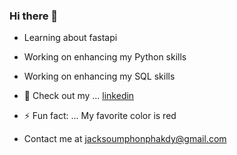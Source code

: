 ### Hi there 👋

- Learning about fastapi

- Working on enhancing my Python skills

- Working on enhancing my SQL skills

- 💬 Check out my ... [linkedin](https://www.linkedin.com/in/jack-soumphonphakdy-b19127209/)

- ⚡ Fun fact: ... My favorite color is red

- Contact me at jacksoumphonphakdy@gmail.com
